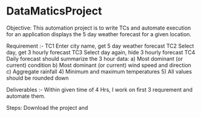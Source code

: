 # DataMaticsProject

Objective:
This automation project is to write TCs and automate execution for an application displays the 5 day weather forecast for a given location.

Requirement :- 
TC1 Enter city name, get 5 day weather forecast
TC2 Select day, get 3 hourly forecast
TC3 Select day again, hide 3 hourly forecast
TC4 Daily forecast should summarize the 3 hour data:
  a) Most dominant (or current) condition
  b) Most dominant (or current) wind speed and direction
  c) Aggregate rainfall
  4) Minimum and maximum temperatures
  5) All values should be rounded down
  
Deliverables :-
Within given time of 4 Hrs, I work on first 3 requrement and automate them.

Steps:
Download the project and 
